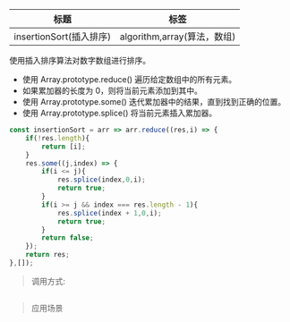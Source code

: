 |  标题   | 标签  |
|  ----  | ----  |
| insertionSort(插入排序) | algorithm,array(算法，数组) |

使用插入排序算法对数字数组进行排序。

* 使用 Array.prototype.reduce() 遍历给定数组中的所有元素。
* 如果累加器的长度为 0，则将当前元素添加到其中。
* 使用 Array.prototype.some() 迭代累加器中的结果，直到找到正确的位置。
* 使用 Array.prototype.splice() 将当前元素插入累加器。

```js
const insertionSort = arr => arr.reduce((res,i) => {
    if(!res.length){
        return [i];
    }
    res.some((j,index) => {
        if(i <= j){
            res.splice(index,0,i);
            return true;
        }
        if(i >= j && index === res.length - 1){
            res.splice(index + 1,0,i);
            return true;
        }
        return false;
    });
    return res;
},[]);
```

> 调用方式:

```js

```

> 应用场景


